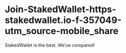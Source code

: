 # Join-StakedWallet-https-stakedwallet.io-f-357049-utm_source-mobile_share
StakedWallet is the best. We’ve compared!
